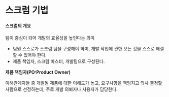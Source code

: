 # 스크럼 기법

#### 스크럼의 개요

팀이 중심이 되어 개발의 효율성을 높인다는 의미

- 팀원 스스로가 스크럼 팀을 구성해야 하며, 개발 작업에 관한 모든 것을 스스로 해결 할 수 있어야 한다.
- 제품 책임자, 스크럼 마스터, 개발팀으로 구성된다.



**제품 책임자(PO:Product Owner)**

이해관계자들 중 개발될 제품에 대한 이해도가 높고, 요구사항을 책임지고 의사 결정할 사람으로 선정하는데, 주로 개발 의뢰자나 사용자가 담당한다.

